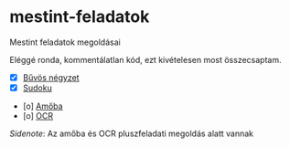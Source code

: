 # mestint-feladatok

Mestint feladatok megoldásai

Eléggé ronda, kommentálatlan kód, ezt kivételesen most összecsaptam.

- [x] [Bűvös négyzet](https://github.com/Lasoloz/mestint-feladatok/tree/master/lab01-buvos)
- [x] [Sudoku](https://github.com/Lasoloz/mestint-feladatok/tree/master/lab02-sudoku)
- [o] [Amőba](https://github.com/Lasoloz/mestint-feladatok/tree/master/lab03-amoba)
- [o] [OCR](https://github.com/Lasoloz/mestint-feladatok/tree/master/lab03-ocr)

_Sidenote_: Az amőba és OCR pluszfeladati megoldás alatt vannak
